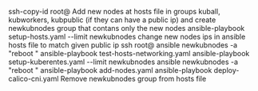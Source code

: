 ssh-copy-id root@<new-node-ip>
Add new nodes at hosts file in groups kuball, kubworkers, kubpublic (if they can have a public ip) and create newkubnodes group that contans only the new nodes
ansible-playbook setup-hosts.yaml --limit newkubnodes
change new nodes ips in ansible hosts file to match given public ip
ssh root@<new-node-ip>
ansible newkubnodes -a "reboot "
ansible-playbook test-hosts-networking.yaml
ansible-playbook setup-kuberentes.yaml --limit newkubnodes
ansible newkubnodes -a "reboot "
ansible-playbook add-nodes.yaml
ansible-playbook deploy-calico-cni.yaml
Remove newkubnodes group from hosts file